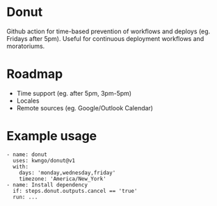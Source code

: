 # Donut
Github action for time-based prevention of workflows and deploys (eg. Fridays after 5pm). Useful for continuous deployment workflows and moratoriums.

# Roadmap
- Time support (eg. after 5pm, 3pm-5pm)
- Locales
- Remote sources (eg. Google/Outlook Calendar)

# Example usage
```
- name: donut
  uses: kwngo/donut@v1
  with:
    days: 'monday,wednesday,friday'
    timezone: 'America/New_York'
- name: Install dependency
  if: steps.donut.outputs.cancel == 'true'
  run: ...
```

